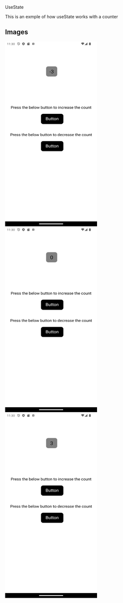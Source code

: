 UseState 

This is an exmple of how useState works with a counter



## Images

<img src="https://github.com/SidhardhJoe/LearnUseState/blob/master/Images/Screenshot_1717653607.png" width="300" height="600" /> 
<img src="https://github.com/SidhardhJoe/LearnUseState/blob/master/Images/Screenshot_1717653613.png" width="300" height="600" /> 
<img src="https://github.com/SidhardhJoe/LearnUseState/blob/master/Images/Screenshot_1717653615.png" width="300" height="600" /> 






